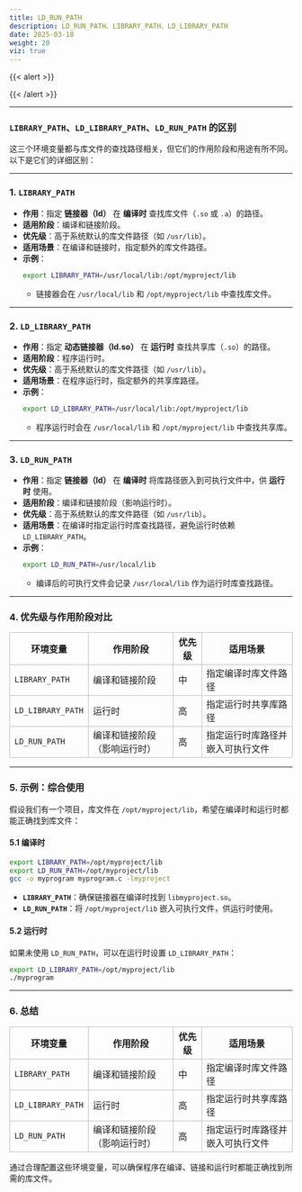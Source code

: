 ```yaml
---
title: LD_RUN_PATH
description: LD_RUN_PATH、LIBRARY_PATH、LD_LIBRARY_PATH
date: 2025-03-18
weight: 20
viz: true
---
```


<style>
th, td {
  border: 1px solid rgb(190, 190, 190);
}
</style>

{{< alert >}}



{{< /alert >}}


---

### **`LIBRARY_PATH`、`LD_LIBRARY_PATH`、`LD_RUN_PATH` 的区别**

这三个环境变量都与库文件的查找路径相关，但它们的作用阶段和用途有所不同。以下是它们的详细区别：

---

### **1. `LIBRARY_PATH`**
- **作用**：指定 **链接器（ld）** 在 **编译时** 查找库文件（`.so` 或 `.a`）的路径。
- **适用阶段**：编译和链接阶段。
- **优先级**：高于系统默认的库文件路径（如 `/usr/lib`）。
- **适用场景**：在编译和链接时，指定额外的库文件路径。
- **示例**：
  ```bash
  export LIBRARY_PATH=/usr/local/lib:/opt/myproject/lib
  ```
  - 链接器会在 `/usr/local/lib` 和 `/opt/myproject/lib` 中查找库文件。

---

### **2. `LD_LIBRARY_PATH`**
- **作用**：指定 **动态链接器（ld.so）** 在 **运行时** 查找共享库（`.so`）的路径。
- **适用阶段**：程序运行时。
- **优先级**：高于系统默认的库文件路径（如 `/usr/lib`）。
- **适用场景**：在程序运行时，指定额外的共享库路径。
- **示例**：
  ```bash
  export LD_LIBRARY_PATH=/usr/local/lib:/opt/myproject/lib
  ```
  - 程序运行时会在 `/usr/local/lib` 和 `/opt/myproject/lib` 中查找共享库。

---

### **3. `LD_RUN_PATH`**
- **作用**：指定 **链接器（ld）** 在 **编译时** 将库路径嵌入到可执行文件中，供 **运行时** 使用。
- **适用阶段**：编译和链接阶段（影响运行时）。
- **优先级**：高于系统默认的库文件路径（如 `/usr/lib`）。
- **适用场景**：在编译时指定运行时库查找路径，避免运行时依赖 `LD_LIBRARY_PATH`。
- **示例**：
  ```bash
  export LD_RUN_PATH=/usr/local/lib
  ```
  - 编译后的可执行文件会记录 `/usr/local/lib` 作为运行时库查找路径。

---

### **4. 优先级与作用阶段对比**
| **环境变量**      | **作用阶段**               | **优先级** | **适用场景**                     |
|-------------------|-------------------------|-----------|------------------------------|
| `LIBRARY_PATH`    | 编译和链接阶段             | 中         | 指定编译时库文件路径             |
| `LD_LIBRARY_PATH` | 运行时                     | 高         | 指定运行时共享库路径             |
| `LD_RUN_PATH`     | 编译和链接阶段（影响运行时） | 高         | 指定运行时库路径并嵌入可执行文件 |

---

### **5. 示例：综合使用**
假设我们有一个项目，库文件在 `/opt/myproject/lib`，希望在编译时和运行时都能正确找到库文件：

#### **5.1 编译时**
```bash
export LIBRARY_PATH=/opt/myproject/lib
export LD_RUN_PATH=/opt/myproject/lib
gcc -o myprogram myprogram.c -lmyproject
```
- **`LIBRARY_PATH`**：确保链接器在编译时找到 `libmyproject.so`。
- **`LD_RUN_PATH`**：将 `/opt/myproject/lib` 嵌入可执行文件，供运行时使用。

#### **5.2 运行时**
如果未使用 `LD_RUN_PATH`，可以在运行时设置 `LD_LIBRARY_PATH`：
```bash
export LD_LIBRARY_PATH=/opt/myproject/lib
./myprogram
```

---

### **6. 总结**
| **环境变量**      | **作用阶段**               | **优先级** | **适用场景**                     |
|-------------------|-------------------------|-----------|------------------------------|
| `LIBRARY_PATH`    | 编译和链接阶段             | 中         | 指定编译时库文件路径             |
| `LD_LIBRARY_PATH` | 运行时                     | 高         | 指定运行时共享库路径             |
| `LD_RUN_PATH`     | 编译和链接阶段（影响运行时） | 高         | 指定运行时库路径并嵌入可执行文件 |

通过合理配置这些环境变量，可以确保程序在编译、链接和运行时都能正确找到所需的库文件。